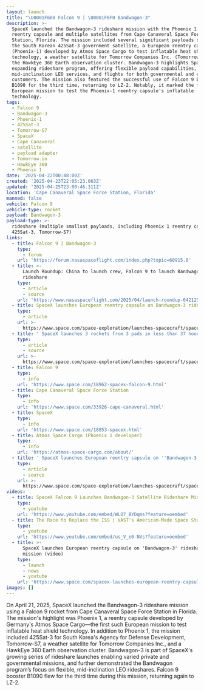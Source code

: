 ```yaml
---
layout: launch
title: "\U0001F680 Falcon 9 | \U0001F6F0 Bandwagon-3"
description: >-
  SpaceX launched the Bandwagon-3 rideshare mission with the Phoenix 1 European
  reentry capsule and multiple satellites from Cape Canaveral Space Force
  Station, Florida. The mission included several significant payloads such as
  the South Korean 425Sat-3 government satellite, a European reentry capsule
  (Phoenix-1) developed by Atmos Space Cargo to test inflatable heat shield
  technology, a weather satellite for Tomorrow Companies Inc. (Tomorrow-S7), and
  the HawkEye 360 Earth observation cluster. Bandwagon-3 highlights SpaceX's
  expanding rideshare program, offering flexible payload capabilities,
  mid-inclination LEO services, and flights for both governmental and commercial
  customers. The mission also featured the successful use of Falcon 9 booster
  B1090 for the third time, returning to LZ-2. Notably, it marked the first
  European mission to test the Phoenix-1 reentry capsule's inflatable
  technology.
tags:
  - Falcon 9
  - Bandwagon-3
  - Phoenix-1
  - 425Sat-3
  - Tomorrow-S7
  - SpaceX
  - Cape Canaveral
  - satellite
  - payload adapter
  - Tomorrow.io
  - HawkEye 360
  - Phoenix 1
date: '2025-04-22T00:48:00Z'
created: '2025-04-23T22:05:23.063Z'
updated: '2025-04-25T23:00:46.311Z'
location: 'Cape Canaveral Space Force Station, Florida'
manned: false
vehicle: Falcon 9
vehicle-type: rocket
payload: Bandwagon-3
payload-type: >-
  rideshare (multiple smallsat payloads, including Phoenix 1 reentry capsule,
  425Sat-3, Tomorrow-S7)
links:
  - title: Falcon 9 | Bandwagon-3
    type:
      - forum
    url: 'https://forum.nasaspaceflight.com/index.php?topic=60915.0'
  - title: >-
      Launch Roundup: China to launch crew, Falcon 9 to launch Bandwagon
      rideshare
    type:
      - article
      - source
    url: 'https://www.nasaspaceflight.com/2025/04/launch-roundup-042125/'
  - title: SpaceX launches European reentry capsule on Bandwagon-3 rideshare mission
    type:
      - article
    url: >-
      https://www.space.com/space-exploration/launches-spacecraft/spacex-launches-european-reentry-capsule-on-bandwagon-3-rideshare-mission
  - title: ' SpaceX launches 3 rockets from 3 pads in less than 37 hours (photos) '
    type:
      - article
      - source
    url: >-
      https://www.space.com/space-exploration/launches-spacecraft/spacex-launches-3-rockets-from-3-pads-in-less-than-37-hours-photos
  - title: Falcon 9
    type:
      - info
    url: 'https://www.space.com/18962-spacex-falcon-9.html'
  - title: Cape Canaveral Space Force Station
    type:
      - info
    url: 'https://www.space.com/33926-cape-canaveral.html'
  - title: SpaceX
    type:
      - info
    url: 'https://www.space.com/18853-spacex.html'
  - title: Atmos Space Cargo (Phoenix 1 developer)
    type:
      - info
    url: 'https://atmos-space-cargo.com/about/'
  - title: ' SpaceX launches European reentry capsule on ''Bandwagon-3'' rideshare mission (video) '
    type:
      - article
      - source
    url: >-
      https://www.space.com/space-exploration/launches-spacecraft/spacex-launches-european-reentry-capsule-on-bandwagon-3-rideshare-mission
videos:
  - title: SpaceX Falcon 9 Launches Bandwagon-3 Satellite Rideshare Mission
    type:
      - youtube
    url: 'https://www.youtube.com/embed/WLO7_BYDqms?feature=oembed'
  - title: The Race to Replace the ISS | VAST's American-Made Space Station
    type:
      - youtube
    url: 'https://www.youtube.com/embed/us_V_e0-NVs?feature=oembed'
  - title: >-
      SpaceX launches European reentry capsule on 'Bandwagon-3' rideshare
      mission (video)
    type:
      - launch
      - news
      - youtube
    url: 'https://www.space.com/spacex-launches-european-reentry-capsule-bandwagon-3'
images: []
---
```

On April 21, 2025, SpaceX launched the Bandwagon-3 rideshare mission using a Falcon 9 rocket from Cape Canaveral Space Force Station in Florida. The mission's highlight was Phoenix 1, a reentry capsule developed by Germany's Atmos Space Cargo—the first such European mission to test inflatable heat shield technology. In addition to Phoenix 1, the mission included 425Sat-3 for South Korea's Agency for Defense Development, Tomorrow-S7, a weather satellite for Tomorrow Companies Inc., and a HawkEye 360 Earth observation cluster. Bandwagon-3 is part of SpaceX's growing series of rideshare launches enabling varied private and governmental missions, and further demonstrated the Bandwagon program’s focus on flexible, mid-inclination LEO rideshares. Falcon 9 booster B1090 flew for the third time during this mission, returning again to LZ-2.
